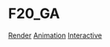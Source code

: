 # F20_GA

[Render](Render/README.md)
[Animation](Animation/README.md)
[Interactive](Interactive/README.md)